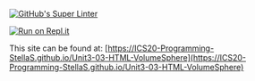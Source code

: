 [![GitHub's Super Linter](https://github.com/ICS20-Programming-StellaS/Unit3-03-HTML-VolumeSphere/workflows/GitHub's%20Super%20Linter/badge.svg)](https://github.comICS20-Programming-StellaS/Unit3-03-HTML-VolumeSphere/actions)

[![Run on Repl.it](https://repl.it/badge/github/ICS20-Programming-StellaS/Unit3-03-HTML-VolumeSphere)](https://repl.it/github/ICS20-Programming-StellaS/Unit3-03-HTML-VolumeSphere)



This site can be found at: [https://ICS20-Programming-StellaS.github.io/Unit3-03-HTML-VolumeSphere](https://ICS20-Programming-StellaS.github.io/Unit3-03-HTML-VolumeSphere)